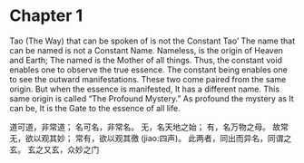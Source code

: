 # Chapter 1
Tao (The Way) that can be spoken of is not the Constant Tao’
The name that can be named is not a Constant Name.
Nameless, is the origin of Heaven and Earth;
The named is the Mother of all things.
Thus, the constant void enables one to observe the true essence.
The constant being enables one to see the outward manifestations.
These two come paired from the same origin.
But when the essence is manifested,
It has a different name.
This same origin is called “The Profound Mystery.”
As profound the mystery as It can be,
It is the Gate to the essence of all life.

道可道，非常道；
名可名，非常名。
无，名天地之始；
有，名万物之母。
故常无，欲以观其妙；
常有，欲以观其徼 (jiao:四声)。
此两者，同出而异名，同谓之玄。
玄之又玄，众妙之门